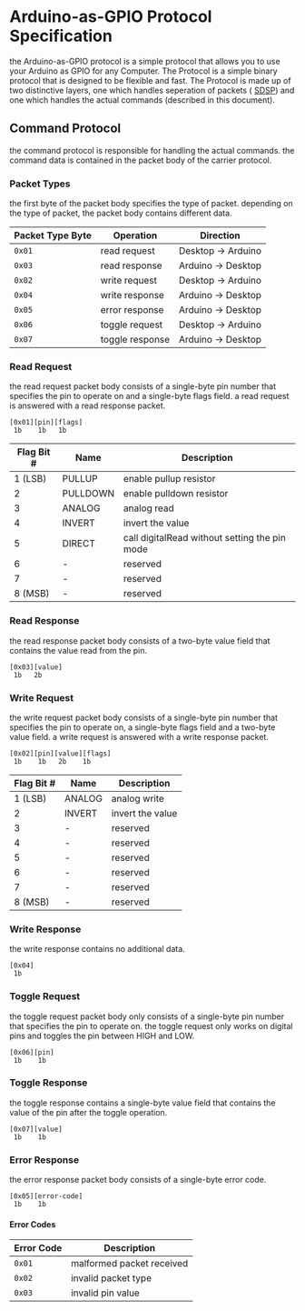 # Arduino-as-GPIO Protocol Specification

the Arduino-as-GPIO protocol is a simple protocol that allows you to use your Arduino as GPIO for any Computer. The Protocol is a simple binary protocol that is designed to be flexible and fast.
The Protocol is made up of two distinctive layers, one which handles seperation of packets ( [SDSP](/docs/SDSP.md)) and one which handles the actual commands (described in this document).

## Command Protocol

the command protocol is responsible for handling the actual commands.
the command data is contained in the packet body of the carrier protocol.

### Packet Types

the first byte of the packet body specifies the type of packet. depending on the type of packet, the packet body contains different data.

| Packet Type Byte | Operation       | Direction          |
| ---------------- | --------------- | ------------------ |
| `0x01`           | read request    | Desktop -> Arduino |
| `0x03`           | read response   | Arduino -> Desktop |
| `0x02`           | write request   | Desktop -> Arduino |
| `0x04`           | write response  | Arduino -> Desktop |
| `0x05`           | error response  | Arduino -> Desktop |
| `0x06`           | toggle request  | Desktop -> Arduino |
| `0x07`           | toggle response | Arduino -> Desktop |

### Read Request

the read request packet body consists of a single-byte pin number that specifies the pin to operate on and a single-byte flags field.
a read request is answered with a read response packet.

    [0x01][pin][flags]
     1b    1b   1b

| Flag Bit # | Name     | Description                                   |
| ---------- | -------- | --------------------------------------------- |
| 1 (LSB)    | PULLUP   | enable pullup resistor                        |
| 2          | PULLDOWN | enable pulldown resistor                      |
| 3          | ANALOG   | analog read                                   |
| 4          | INVERT   | invert the value                              |
| 5          | DIRECT   | call digitalRead without setting the pin mode |
| 6          | -        | reserved                                      |
| 7          | -        | reserved                                      |
| 8 (MSB)    | -        | reserved                                      |

### Read Response

the read response packet body consists of a two-byte value field that contains the value read from the pin.

    [0x03][value]
     1b   2b

### Write Request

the write request packet body consists of a single-byte pin number that specifies the pin to operate on, a single-byte flags field and a two-byte value field.
a write request is answered with a write response packet.

    [0x02][pin][value][flags]
     1b    1b   2b    1b

| Flag Bit # | Name   | Description      |
| ---------- | ------ | ---------------- |
| 1 (LSB)    | ANALOG | analog write     |
| 2          | INVERT | invert the value |
| 3          | -      | reserved         |
| 4          | -      | reserved         |
| 5          | -      | reserved         |
| 6          | -      | reserved         |
| 7          | -      | reserved         |
| 8 (MSB)    | -      | reserved         |

### Write Response

the write response contains no additional data.

    [0x04]
     1b

### Toggle Request

the toggle request packet body only consists of a single-byte pin number that specifies the pin to operate on.
the toggle request only works on digital pins and toggles the pin between HIGH and LOW.

    [0x06][pin]
     1b    1b

### Toggle Response

the toggle response contains a single-byte value field that contains the value of the pin after the toggle operation.

    [0x07][value]
     1b    1b

### Error Response

the error response packet body consists of a single-byte error code.

    [0x05][error-code]
     1b    1b

#### Error Codes

| Error Code | Description               |
| ---------- | ------------------------- |
| `0x01`     | malformed packet received |
| `0x02`     | invalid packet type       |
| `0x03`     | invalid pin value         |
